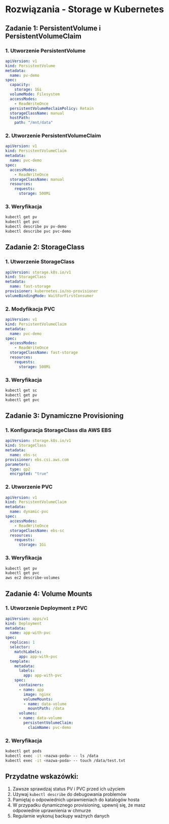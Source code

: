# Rozwiązania - Storage w Kubernetes

## Zadanie 1: PersistentVolume i PersistentVolumeClaim

### 1. Utworzenie PersistentVolume
```yaml
apiVersion: v1
kind: PersistentVolume
metadata:
  name: pv-demo
spec:
  capacity:
    storage: 1Gi
  volumeMode: Filesystem
  accessModes:
    - ReadWriteOnce
  persistentVolumeReclaimPolicy: Retain
  storageClassName: manual
  hostPath:
    path: "/mnt/data"
```

### 2. Utworzenie PersistentVolumeClaim
```yaml
apiVersion: v1
kind: PersistentVolumeClaim
metadata:
  name: pvc-demo
spec:
  accessModes:
    - ReadWriteOnce
  storageClassName: manual
  resources:
    requests:
      storage: 500Mi
```

### 3. Weryfikacja
```bash
kubectl get pv
kubectl get pvc
kubectl describe pv pv-demo
kubectl describe pvc pvc-demo
```

## Zadanie 2: StorageClass

### 1. Utworzenie StorageClass
```yaml
apiVersion: storage.k8s.io/v1
kind: StorageClass
metadata:
  name: fast-storage
provisioner: kubernetes.io/no-provisioner
volumeBindingMode: WaitForFirstConsumer
```

### 2. Modyfikacja PVC
```yaml
apiVersion: v1
kind: PersistentVolumeClaim
metadata:
  name: pvc-demo
spec:
  accessModes:
    - ReadWriteOnce
  storageClassName: fast-storage
  resources:
    requests:
      storage: 500Mi
```

### 3. Weryfikacja
```bash
kubectl get sc
kubectl get pv
kubectl get pvc
```

## Zadanie 3: Dynamiczne Provisioning

### 1. Konfiguracja StorageClass dla AWS EBS
```yaml
apiVersion: storage.k8s.io/v1
kind: StorageClass
metadata:
  name: ebs-sc
provisioner: ebs.csi.aws.com
parameters:
  type: gp2
  encrypted: "true"
```

### 2. Utworzenie PVC
```yaml
apiVersion: v1
kind: PersistentVolumeClaim
metadata:
  name: dynamic-pvc
spec:
  accessModes:
    - ReadWriteOnce
  storageClassName: ebs-sc
  resources:
    requests:
      storage: 1Gi
```

### 3. Weryfikacja
```bash
kubectl get pv
kubectl get pvc
aws ec2 describe-volumes
```

## Zadanie 4: Volume Mounts

### 1. Utworzenie Deployment z PVC
```yaml
apiVersion: apps/v1
kind: Deployment
metadata:
  name: app-with-pvc
spec:
  replicas: 1
  selector:
    matchLabels:
      app: app-with-pvc
  template:
    metadata:
      labels:
        app: app-with-pvc
    spec:
      containers:
      - name: app
        image: nginx
        volumeMounts:
        - name: data-volume
          mountPath: /data
      volumes:
      - name: data-volume
        persistentVolumeClaim:
          claimName: pvc-demo
```

### 2. Weryfikacja
```bash
kubectl get pods
kubectl exec -it <nazwa-poda> -- ls /data
kubectl exec -it <nazwa-poda> -- touch /data/test.txt
```


## Przydatne wskazówki:
1. Zawsze sprawdzaj status PV i PVC przed ich użyciem
2. Używaj `kubectl describe` do debugowania problemów
3. Pamiętaj o odpowiednich uprawnieniach do katalogów hosta
4. W przypadku dynamicznego provisioning, upewnij się, że masz odpowiednie uprawnienia w chmurze
5. Regularnie wykonuj backupy ważnych danych 